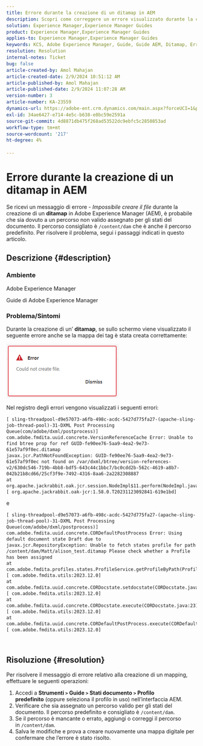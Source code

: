 ```yaml
---
title: Errore durante la creazione di un ditamap in AEM
description: Scopri come correggere un errore visualizzato durante la creazione di un Ditamap delle guide di Adobe Experience Manager. Assicurati che sia assegnato un percorso valido.
solution: Experience Manager,Experience Manager Guides
product: Experience Manager,Experience Manager Guides
applies-to: Experience Manager,Experience Manager Guides
keywords: KCS, Adobe Experience Manager, Guide, Guide AEM, Ditamap, Errore
resolution: Resolution
internal-notes: Ticket
bug: false
article-created-by: Amol Mahajan
article-created-date: 2/9/2024 10:51:12 AM
article-published-by: Amol Mahajan
article-published-date: 2/9/2024 11:07:28 AM
version-number: 3
article-number: KA-23559
dynamics-url: https://adobe-ent.crm.dynamics.com/main.aspx?forceUCI=1&pagetype=entityrecord&etn=knowledgearticle&id=8458f520-39c7-ee11-9079-6045bd006ce9
exl-id: 34ae6427-e714-4e5c-b638-e0bc59e2591a
source-git-commit: 4d8871db475f268ad53522dc9ebfc5c2850853ad
workflow-type: tm+mt
source-wordcount: '217'
ht-degree: 4%

---
```


# Errore durante la creazione di un ditamap in AEM


Se ricevi un messaggio di errore - *Impossibile creare il file* durante la creazione di un <b>ditamap</b> in Adobe Experience Manager (AEM), è probabile che sia dovuto a un percorso non valido assegnato per gli stati del documento. Il percorso consigliato è `/content/dam` che è anche il percorso predefinito. Per risolvere il problema, segui i passaggi indicati in questo articolo.

## Descrizione {#description}


### <b>Ambiente</b>

Adobe Experience Manager

Guide di Adobe Experience Manager



### <b>Problema/Sintomi</b>

Durante la creazione di un’ <b>ditamap</b>, se sullo schermo viene visualizzato il seguente errore anche se la mappa dei tag è stata creata correttamente:

![](assets/___8558f520-39c7-ee11-9079-6045bd006ce9___.png)



Nel registro degli errori vengono visualizzati i seguenti errori:




```
[ sling-threadpool-d9e57073-a6fb-498c-acdc-5427d775fa27-(apache-sling-job-thread-pool)-31-DXML Post Processing Queue(com/adobe/dxml/postprocess)]  com.adobe.fmdita.uuid.concrete.VersionReferenceCache Error: Unable to find btree prop for ref GUID-fe90ee76-5aa9-4ea2-9e73-61e57af9f0ec.ditamap
javax.jcr.PathNotFoundException: GUID-fe90ee76-5aa9-4ea2-9e73-61e57af9f0ec not found on /var/dxml/btree/version-references-v2/630dc546-719b-4bb8-bdf5-643c44c1bbc7/bc0cdd2b-562c-4619-a8b7-042b21b8cd66/25cf3f9e-7492-4316-8aa6-2a2282308887
at org.apache.jackrabbit.oak.jcr.session.NodeImpl$11.perform(NodeImpl.java:671) [ org.apache.jackrabbit.oak-jcr:1.58.0.T20231123092841-619e1bd]
```


e




```
[ sling-threadpool-d9e57073-a6fb-498c-acdc-5427d775fa27-(apache-sling-job-thread-pool)-31-DXML Post Processing Queue(com/adobe/dxml/postprocess)]  com.adobe.fmdita.uuid.concrete.CORDefaultPostProcess Error: Using default document state Draft due to
javax.jcr.RepositoryException: Unable to fetch states profile for path /content/dam/Matt/alison_test.ditamap Please check whether a Profile has been assigned
at com.adobe.fmdita.profiles.states.ProfileService.getProfileByPath(ProfileService.java:96) [ com.adobe.fmdita.utils:2023.12.0] 
at com.adobe.fmdita.uuid.concrete.CORDocstate.setdocstate(CORDocstate.java:37) [ com.adobe.fmdita.utils:2023.12.0] 
at com.adobe.fmdita.uuid.concrete.CORDocstate.execute(CORDocstate.java:23) [ com.adobe.fmdita.utils:2023.12.0] 
at com.adobe.fmdita.uuid.concrete.CORDefaultPostProcess.execute(CORDefaultPostProcess.java:1) [ com.adobe.fmdita.utils:2023.12.0]
```

` `



## Risoluzione {#resolution}


Per risolvere il messaggio di errore relativo alla creazione di un mapping, effettuare le seguenti operazioni:

1. Accedi a <b>Strumenti `>`  Guide `>`  Stati documento</b><b> `>`  Profilo predefinito</b> (oppure seleziona il profilo in uso) nell’interfaccia AEM.
2. Verificare che sia assegnato un percorso valido per gli stati del documento. Il percorso predefinito e consigliato è `/content/dam`.
3. Se il percorso è mancante o errato, aggiungi o correggi il percorso in `/content/dam`.
4. Salva le modifiche e prova a creare nuovamente una mappa digitale per confermare che l’errore è stato risolto.
